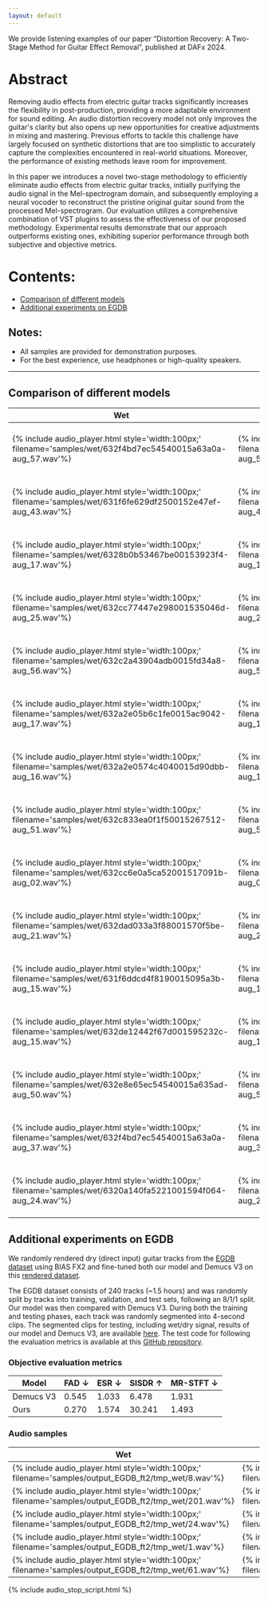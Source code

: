```yaml
---
layout: default
---
```


We provide listening examples of our paper “Distortion Recovery: A Two-Stage Method for Guitar Effect Removal”, published at DAFx 2024.

# Abstract
Removing audio effects from electric guitar tracks significantly increases the flexibility in post-production, providing a more adaptable environment for sound editing. An audio distortion recovery model not only improves the guitar's clarity but also opens up new opportunities for creative adjustments in mixing and mastering. Previous efforts to tackle this challenge have largely focused on synthetic distortions that are too simplistic to accurately capture the complexities encountered in real-world situations. Moreover, the performance of existing methods leave room for improvement.

In this paper we introduces a novel two-stage methodology to efficiently eliminate audio effects from electric guitar tracks, initially purifying the audio signal in the Mel-spectrogram domain, and subsequently employing a neural vocoder to reconstruct the pristine original guitar sound from the processed Mel-spectrogram. Our evaluation utilizes a comprehensive combination of VST plugins to assess the effectiveness of our proposed methodology. Experimental results demonstrate that our approach outperforms existing ones, exhibiting superior performance through both subjective and objective metrics.

# Contents:
- [Comparison of different models](#comparison-of-different-models)
- [Additional experiments on EGDB](#additional-experiments-on-egdb)

## Notes:
- All samples are provided for demonstration purposes.
- For the best experience, use headphones or high-quality speakers.

---

## Comparison of different models

| Wet | Dry | Ours | HifiGAN denoiser | Demucs V3 | DCUnet |
|-----|-----|------|------------------|-----------|--------|
| {% include audio_player.html style='width:100px;' filename='samples/wet/632f4bd7ec54540015a63a0a-aug_57.wav'%} | {% include audio_player.html style='width:100px;' filename='samples/dry/632f4bd7ec54540015a63a0a-aug_57.wav'%} | {% include audio_player.html style='width:100px;' filename='samples/mel2mel_hifigan_finetune/632f4bd7ec54540015a63a0a-aug_57.wav'%} | {% include audio_player.html style='width:100px;' filename='samples/hifigan-denoiser/632f4bd7ec54540015a63a0a-aug_57.wav'%} | {% include audio_player.html style='width:100px;' filename='samples/Demucs_pred/632f4bd7ec54540015a63a0a-aug_57.wav'%} | {% include audio_player.html style='width:100px;' filename='samples/DCUNet_pred/632f4bd7ec54540015a63a0a-aug_57.wav'%} |
| {% include audio_player.html style='width:100px;' filename='samples/wet/631f6fe629df2500152e47ef-aug_43.wav'%} | {% include audio_player.html style='width:100px;' filename='samples/dry/631f6fe629df2500152e47ef-aug_43.wav'%} | {% include audio_player.html style='width:100px;' filename='samples/mel2mel_hifigan_finetune/631f6fe629df2500152e47ef-aug_43.wav'%} | {% include audio_player.html style='width:100px;' filename='samples/hifigan-denoiser/631f6fe629df2500152e47ef-aug_43.wav'%} | {% include audio_player.html style='width:100px;' filename='samples/Demucs_pred/631f6fe629df2500152e47ef-aug_43.wav'%} | {% include audio_player.html style='width:100px;' filename='samples/DCUNet_pred/631f6fe629df2500152e47ef-aug_43.wav'%} |
| {% include audio_player.html style='width:100px;' filename='samples/wet/6328b0b53467be00153923f4-aug_17.wav'%} | {% include audio_player.html style='width:100px;' filename='samples/dry/6328b0b53467be00153923f4-aug_17.wav'%} | {% include audio_player.html style='width:100px;' filename='samples/mel2mel_hifigan_finetune/6328b0b53467be00153923f4-aug_17.wav'%} | {% include audio_player.html style='width:100px;' filename='samples/hifigan-denoiser/6328b0b53467be00153923f4-aug_17.wav'%} | {% include audio_player.html style='width:100px;' filename='samples/Demucs_pred/6328b0b53467be00153923f4-aug_17.wav'%} | {% include audio_player.html style='width:100px;' filename='samples/DCUNet_pred/6328b0b53467be00153923f4-aug_17.wav'%} |
| {% include audio_player.html style='width:100px;' filename='samples/wet/632cc77447e298001535046d-aug_25.wav'%} | {% include audio_player.html style='width:100px;' filename='samples/dry/632cc77447e298001535046d-aug_25.wav'%} | {% include audio_player.html style='width:100px;' filename='samples/mel2mel_hifigan_finetune/632cc77447e298001535046d-aug_25.wav'%} | {% include audio_player.html style='width:100px;' filename='samples/hifigan-denoiser/632cc77447e298001535046d-aug_25.wav'%} | {% include audio_player.html style='width:100px;' filename='samples/Demucs_pred/632cc77447e298001535046d-aug_25.wav'%} | {% include audio_player.html style='width:100px;' filename='samples/DCUNet_pred/632cc77447e298001535046d-aug_25.wav'%} |
| {% include audio_player.html style='width:100px;' filename='samples/wet/632c2a43904adb0015fd34a8-aug_56.wav'%} | {% include audio_player.html style='width:100px;' filename='samples/dry/632c2a43904adb0015fd34a8-aug_56.wav'%} | {% include audio_player.html style='width:100px;' filename='samples/mel2mel_hifigan_finetune/632c2a43904adb0015fd34a8-aug_56.wav'%} | {% include audio_player.html style='width:100px;' filename='samples/hifigan-denoiser/632c2a43904adb0015fd34a8-aug_56.wav'%} | {% include audio_player.html style='width:100px;' filename='samples/Demucs_pred/632c2a43904adb0015fd34a8-aug_56.wav'%} | {% include audio_player.html style='width:100px;' filename='samples/DCUNet_pred/632c2a43904adb0015fd34a8-aug_56.wav'%} |
| {% include audio_player.html style='width:100px;' filename='samples/wet/632a2e05b6c1fe0015ac9042-aug_17.wav'%} | {% include audio_player.html style='width:100px;' filename='samples/dry/632a2e05b6c1fe0015ac9042-aug_17.wav'%} | {% include audio_player.html style='width:100px;' filename='samples/mel2mel_hifigan_finetune/632a2e05b6c1fe0015ac9042-aug_17.wav'%} | {% include audio_player.html style='width:100px;' filename='samples/hifigan-denoiser/632a2e05b6c1fe0015ac9042-aug_17.wav'%} | {% include audio_player.html style='width:100px;' filename='samples/Demucs_pred/632a2e05b6c1fe0015ac9042-aug_17.wav'%} | {% include audio_player.html style='width:100px;' filename='samples/DCUNet_pred/632a2e05b6c1fe0015ac9042-aug_17.wav'%} |
| {% include audio_player.html style='width:100px;' filename='samples/wet/632a2e0574c4040015d90dbb-aug_16.wav'%} | {% include audio_player.html style='width:100px;' filename='samples/dry/632a2e0574c4040015d90dbb-aug_16.wav'%} | {% include audio_player.html style='width:100px;' filename='samples/mel2mel_hifigan_finetune/632a2e0574c4040015d90dbb-aug_16.wav'%} | {% include audio_player.html style='width:100px;' filename='samples/hifigan-denoiser/632a2e0574c4040015d90dbb-aug_16.wav'%} | {% include audio_player.html style='width:100px;' filename='samples/Demucs_pred/632a2e0574c4040015d90dbb-aug_16.wav'%} | {% include audio_player.html style='width:100px;' filename='samples/DCUNet_pred/632a2e0574c4040015d90dbb-aug_16.wav'%} |
| {% include audio_player.html style='width:100px;' filename='samples/wet/632c833ea0f1f50015267512-aug_51.wav'%} | {% include audio_player.html style='width:100px;' filename='samples/dry/632c833ea0f1f50015267512-aug_51.wav'%} | {% include audio_player.html style='width:100px;' filename='samples/mel2mel_hifigan_finetune/632c833ea0f1f50015267512-aug_51.wav'%} | {% include audio_player.html style='width:100px;' filename='samples/hifigan-denoiser/632c833ea0f1f50015267512-aug_51.wav'%} | {% include audio_player.html style='width:100px;' filename='samples/Demucs_pred/632c833ea0f1f50015267512-aug_51.wav'%} | {% include audio_player.html style='width:100px;' filename='samples/DCUNet_pred/632c833ea0f1f50015267512-aug_51.wav'%} |
| {% include audio_player.html style='width:100px;' filename='samples/wet/632cc6e0a5ca52001517091b-aug_02.wav'%} | {% include audio_player.html style='width:100px;' filename='samples/dry/632cc6e0a5ca52001517091b-aug_02.wav'%} | {% include audio_player.html style='width:100px;' filename='samples/mel2mel_hifigan_finetune/632cc6e0a5ca52001517091b-aug_02.wav'%} | {% include audio_player.html style='width:100px;' filename='samples/hifigan-denoiser/632cc6e0a5ca52001517091b-aug_02.wav'%} | {% include audio_player.html style='width:100px;' filename='samples/Demucs_pred/632cc6e0a5ca52001517091b-aug_02.wav'%} | {% include audio_player.html style='width:100px;' filename='samples/DCUNet_pred/632cc6e0a5ca52001517091b-aug_02.wav'%} |
| {% include audio_player.html style='width:100px;' filename='samples/wet/632dad033a3f88001570f5be-aug_21.wav'%} | {% include audio_player.html style='width:100px;' filename='samples/dry/632dad033a3f88001570f5be-aug_21.wav'%} | {% include audio_player.html style='width:100px;' filename='samples/mel2mel_hifigan_finetune/632dad033a3f88001570f5be-aug_21.wav'%} | {% include audio_player.html style='width:100px;' filename='samples/hifigan-denoiser/632dad033a3f88001570f5be-aug_21.wav'%} | {% include audio_player.html style='width:100px;' filename='samples/Demucs_pred/632dad033a3f88001570f5be-aug_21.wav'%} | {% include audio_player.html style='width:100px;' filename='samples/DCUNet_pred/632dad033a3f88001570f5be-aug_21.wav'%} |
| {% include audio_player.html style='width:100px;' filename='samples/wet/631f6ddcd4f8190015095a3b-aug_15.wav'%} | {% include audio_player.html style='width:100px;' filename='samples/dry/631f6ddcd4f8190015095a3b-aug_15.wav'%} | {% include audio_player.html style='width:100px;' filename='samples/mel2mel_hifigan_finetune/631f6ddcd4f8190015095a3b-aug_15.wav'%} | {% include audio_player.html style='width:100px;' filename='samples/hifigan-denoiser/631f6ddcd4f8190015095a3b-aug_15.wav'%} | {% include audio_player.html style='width:100px;' filename='samples/Demucs_pred/631f6ddcd4f8190015095a3b-aug_15.wav'%} | {% include audio_player.html style='width:100px;' filename='samples/DCUNet_pred/631f6ddcd4f8190015095a3b-aug_15.wav'%} |
| {% include audio_player.html style='width:100px;' filename='samples/wet/632de12442f67d001595232c-aug_15.wav'%} | {% include audio_player.html style='width:100px;' filename='samples/dry/632de12442f67d001595232c-aug_15.wav'%} | {% include audio_player.html style='width:100px;' filename='samples/mel2mel_hifigan_finetune/632de12442f67d001595232c-aug_15.wav'%} | {% include audio_player.html style='width:100px;' filename='samples/hifigan-denoiser/632de12442f67d001595232c-aug_15.wav'%} | {% include audio_player.html style='width:100px;' filename='samples/Demucs_pred/632de12442f67d001595232c-aug_15.wav'%} | {% include audio_player.html style='width:100px;' filename='samples/DCUNet_pred/632de12442f67d001595232c-aug_15.wav'%} |
| {% include audio_player.html style='width:100px;' filename='samples/wet/632e8e65ec54540015a635ad-aug_50.wav'%} | {% include audio_player.html style='width:100px;' filename='samples/dry/632e8e65ec54540015a635ad-aug_50.wav'%} | {% include audio_player.html style='width:100px;' filename='samples/mel2mel_hifigan_finetune/632e8e65ec54540015a635ad-aug_50.wav'%} | {% include audio_player.html style='width:100px;' filename='samples/hifigan-denoiser/632e8e65ec54540015a635ad-aug_50.wav'%} | {% include audio_player.html style='width:100px;' filename='samples/Demucs_pred/632e8e65ec54540015a635ad-aug_50.wav'%} | {% include audio_player.html style='width:100px;' filename='samples/DCUNet_pred/632e8e65ec54540015a635ad-aug_50.wav'%} |
| {% include audio_player.html style='width:100px;' filename='samples/wet/632f4bd7ec54540015a63a0a-aug_37.wav'%} | {% include audio_player.html style='width:100px;' filename='samples/dry/632f4bd7ec54540015a63a0a-aug_37.wav'%} | {% include audio_player.html style='width:100px;' filename='samples/mel2mel_hifigan_finetune/632f4bd7ec54540015a63a0a-aug_37.wav'%} | {% include audio_player.html style='width:100px;' filename='samples/hifigan-denoiser/632f4bd7ec54540015a63a0a-aug_37.wav'%} | {% include audio_player.html style='width:100px;' filename='samples/Demucs_pred/632f4bd7ec54540015a63a0a-aug_37.wav'%} | {% include audio_player.html style='width:100px;' filename='samples/DCUNet_pred/632f4bd7ec54540015a63a0a-aug_37.wav'%} |
| {% include audio_player.html style='width:100px;' filename='samples/wet/6320a140fa5221001594f064-aug_24.wav'%} | {% include audio_player.html style='width:100px;' filename='samples/dry/6320a140fa5221001594f064-aug_24.wav'%} | {% include audio_player.html style='width:100px;' filename='samples/mel2mel_hifigan_finetune/6320a140fa5221001594f064-aug_24.wav'%} | {% include audio_player.html style='width:100px;' filename='samples/hifigan-denoiser/6320a140fa5221001594f064-aug_24.wav'%} | {% include audio_player.html style='width:100px;' filename='samples/Demucs_pred/6320a140fa5221001594f064-aug_24.wav'%} | {% include audio_player.html style='width:100px;' filename='samples/DCUNet_pred/6320a140fa5221001594f064-aug_24.wav'%} |

## Additional experiments on EGDB
We randomly rendered dry (direct input) guitar tracks from the [EGDB dataset](https://ss12f32v.github.io/Guitar-Transcription/) using BIAS FX2 and fine-tuned both our model and Demucs V3 on this [rendered dataset](https://zenodo.org/uploads/12658984?token=eyJhbGciOiJIUzUxMiJ9.eyJpZCI6IjlmOWU3YzJkLWQ0YzQtNDEwOC04YWM0LTY0OTZjZTc1NTgyMSIsImRhdGEiOnt9LCJyYW5kb20iOiJjOTcyMzE1ZjBlNjk2MGIzYjViMzU0YzQ3ODJkMmYzMCJ9.CzL6tv4e4I7Zd_5RjsDP4EOejJr0Yi0QHYKcAww2UbGQ20Fh4ArRx-uh7G-StWQiXPlCeA1z7ouJi-edCdo2rQ).

The EGDB dataset consists of 240 tracks (~1.5 hours) and was randomly split by tracks into training, validation, and test sets, following an 8/1/1 split. Our model was then compared with Demucs V3. During both the training and testing phases, each track was randomly segmented into 4-second clips. The segmented clips for testing, including wet/dry signal, results of our model and Demucs V3, are available [here](https://drive.google.com/drive/folders/1_NOPoomWlIWAks_41EpMvWx7sboGJF4I?usp=drive_link). The test code for following the evaluation metrics is available at this [GitHub repository](https://github.com/y10ab1/guitar_effect_removal).

### Objective evaluation metrics

| Model | FAD ↓ | ESR ↓ | SISDR ↑ | MR-STFT ↓ |
|-------|-------|-------|---------|-----------|
| Demucs V3 | 0.545 | 1.033 | 6.478 | 1.931 |
| Ours | 0.270 | 1.574 | 30.241 | 1.493 |

### Audio samples

| Wet | Dry | Ours | Demucs V3 |
|-----|-----|------|-----------|
| {% include audio_player.html style='width:100px;' filename='samples/output_EGDB_ft2/tmp_wet/8.wav'%} | {% include audio_player.html style='width:100px;' filename='samples/output_EGDB_ft2/tmp_dry/8.wav'%} | {% include audio_player.html style='width:100px;' filename='samples/output_EGDB_ft2/tmp_Fastspeech_pred/8.wav'%} | {% include audio_player.html style='width:100px;' filename='samples/output_EGDB_ft2/tmp_Demucs_pred/8.wav'%} |
| {% include audio_player.html style='width:100px;' filename='samples/output_EGDB_ft2/tmp_wet/201.wav'%} | {% include audio_player.html style='width:100px;' filename='samples/output_EGDB_ft2/tmp_dry/201.wav'%} | {% include audio_player.html style='width:100px;' filename='samples/output_EGDB_ft2/tmp_Fastspeech_pred/201.wav'%} | {% include audio_player.html style='width:100px;' filename='samples/output_EGDB_ft2/tmp_Demucs_pred/201.wav'%} |
| {% include audio_player.html style='width:100px;' filename='samples/output_EGDB_ft2/tmp_wet/24.wav'%} | {% include audio_player.html style='width:100px;' filename='samples/output_EGDB_ft2/tmp_dry/24.wav'%} | {% include audio_player.html style='width:100px;' filename='samples/output_EGDB_ft2/tmp_Fastspeech_pred/24.wav'%} | {% include audio_player.html style='width:100px;' filename='samples/output_EGDB_ft2/tmp_Demucs_pred/24.wav'%} |
| {% include audio_player.html style='width:100px;' filename='samples/output_EGDB_ft2/tmp_wet/1.wav'%} | {% include audio_player.html style='width:100px;' filename='samples/output_EGDB_ft2/tmp_dry/1.wav'%} | {% include audio_player.html style='width:100px;' filename='samples/output_EGDB_ft2/tmp_Fastspeech_pred/1.wav'%} | {% include audio_player.html style='width:100px;' filename='samples/output_EGDB_ft2/tmp_Demucs_pred/1.wav'%} |
| {% include audio_player.html style='width:100px;' filename='samples/output_EGDB_ft2/tmp_wet/61.wav'%} | {% include audio_player.html style='width:100px;' filename='samples/output_EGDB_ft2/tmp_dry/61.wav'%} | {% include audio_player.html style='width:100px;' filename='samples/output_EGDB_ft2/tmp_Fastspeech_pred/61.wav'%} | {% include audio_player.html style='width:100px;' filename='samples/output_EGDB_ft2/tmp_Demucs_pred/61.wav'%} |


{% include audio_stop_script.html %}
